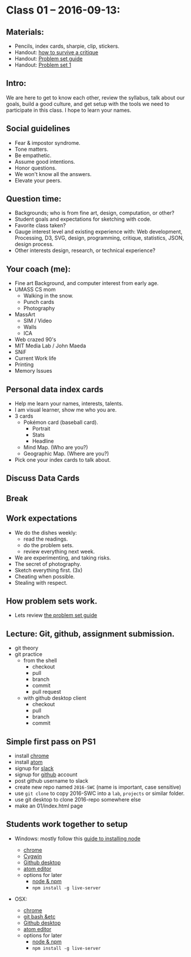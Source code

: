 # Class 01 – 2016-09-13:

## Materials:
* Pencils, index cards, sharpie, clip, stickers.
* Handout: [how to survive a critique](http://www.aiga.org/how-to-survive-a-critique/)
* Handout: [Problem set guide](../ps-guide.html)
* Handout: [Problem set 1](./ps01.html)

## Intro:
We are here to get to know each other, review the syllabus, talk about our goals, build a good culture, and get setup with the tools we need to participate in this class. I hope to learn your names.

## Social guidelines
* Fear & impostor syndrome.
* Tone matters.
* Be empathetic.
* Assume good intentions.
* Honor questions.
* We won't know all the answers.
* Elevate your peers.

## Question time:
* Backgrounds; who is from fine art, design, computation, or other?
* Student goals and expectations for sketching with code.
* Favorite class taken?
* Gauge interest level and existing experience with: Web development, Processing, D3, SVG, design, programming, critique, statistics, JSON, design process.
* Other interests design, research, or technical experience?

## Your coach (me):
* Fine art Background, and computer interest from early age.
* UMASS CS mom
  * Walking in the snow.
  * Punch cards
  * Photography
* MassArt
  * SIM / Video
  * Walls
  * ICA
* Web crazed 90's
* MIT Media Lab / John Maeda
* SNiF
* Current Work life
* Printing
* Memory Issues

## Personal data index cards
* Help me learn your names, interests, talents.
* I am visual learner, show me who you are.
* 3 cards
  * Pokémon card (baseball card).
    * Portrait
    * Stats
    * Headline
  * Mind Map. (Who are you?)
  * Geographic Map. (Where are you?)
* Pick one your index cards to talk about.

## Discuss Data Cards

## Break

## Work expectations
* We do the dishes weekly:
  * read the readings.
  * do the problem sets.
  * review everything next week.
* We are experimenting, and taking risks.
* The secret of photography.
* Sketch everything first. (3x)
* Cheating when possible.
* Stealing with respect.

## How problem sets work.
* Lets review [the problem set guide](../ps-guide.html)

## Lecture: Git, github, assignment submission.
* git theory
* git practice
  * from the shell
    * checkout
    * pull
    * branch
    * commit
    * pull request
  * with github desktop client
    * checkout
    * pull
    * branch
    * commit

## Simple first pass on PS1
* install [chrome](https://www.google.com/chrome/browser/desktop/)
* install [atom](https://atom.io/)
* signup for [slack](https://2016-swc.slack.com/x-76283814564-76238175267/signup)
* signup for [github](https://github.com/) account
* post github username to slack
* create new repo named `2016-SWC` (name is important, case sensitive)
* use `git clone` to copy 2016-SWC into a `lab`, `projects` or similar folder.
* use git desktop to clone 2016-repo somewhere else
* make an 01/index.html page

## Students work together to setup
* Windows: mostly follow this [guide to installing node](http://blog.teamtreehouse.com/install-node-js-npm-windows)
    * [chrome](https://www.google.com/chrome/browser/desktop/)
    * [Cygwin](https://www.cygwin.com/)
    * [Github desktop](https://windows.github.com/)
    * [atom editor](https://atom.io/)
    * options for later
      * [node & npm](https://nodejs.org/en/)
      * `npm install -g live-server`

* OSX:  
  * [chrome](https://www.google.com/chrome/browser/desktop/)
  * [git bash &etc](https://git-for-windows.github.io/h)
  * [Github desktop](https://desktop.github.com/)        
  * [atom editor](https://atom.io/)
  * options for later
    * [node & npm](https://nodejs.org/en/)
    * `npm install -g live-server`
